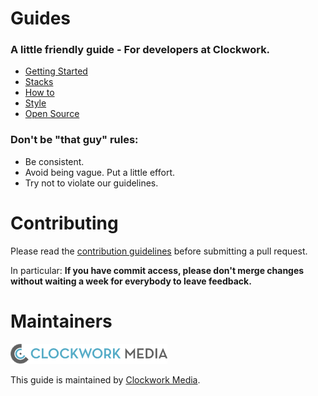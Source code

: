 Guides
======

### A little friendly guide - For developers at Clockwork.

* [Getting Started](./getting-started)
* [Stacks](./stacks)
* [How to](./how-to)
* [Style](./style)
* [Open Source](./open-source)


### Don't be "that guy" rules:

* Be consistent.
* Avoid being vague. Put a little effort.
* Try not to violate our guidelines.

Contributing
======

Please read the [contribution guidelines] before submitting a pull request.

In particular: <strong>If you have commit access, please don't merge changes without
waiting a week for everybody to leave feedback.</strong>

[contribution guidelines]: /CONTRIBUTING.md

Maintainers
======

![clockwork](./assets/logo.png)

This guide is maintained by [Clockwork Media](//www.clockworkmedia.co.za).